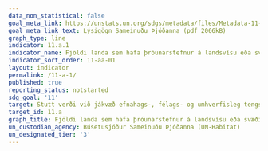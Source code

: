 ```yaml
---
data_non_statistical: false
goal_meta_link: https://unstats.un.org/sdgs/metadata/files/Metadata-11-0a-01.pdf
goal_meta_link_text: Lýsigögn Sameinuðu Þjóðanna (pdf 2066kB)
graph_type: line
indicator: 11.a.1
indicator_name: Fjöldi landa sem hafa þróunarstefnur á landsvísu eða svæðisvísu sem (a) bregðast við íbúaþróun, (b) tryggja jafnvægi byggðarþróun (c) örva staðbundið efnahagslíf
indicator_sort_order: 11-aa-01
layout: indicator
permalink: /11-a-1/
published: true
reporting_status: notstarted
sdg_goal: '11'
target: Stutt verði við jákvæð efnahags-, félags- og umhverfisleg tengsl milli þéttbýlis, þéttbýlla svæða í borgarjaðri og dreifbýlissvæða með því að styrkja áætlanir um byggðaþróun á landsvísu og innan svæða.  
target_id: 11.a
graph_title: Fjöldi landa sem hafa þróunarstefnur á landsvísu eða svæðisvísu sem (a) bregðast við íbúaþróun, (b) tryggja jafnvægi byggðarþróun (c) örva staðbundið efnahagslíf.
un_custodian_agency: Búsetusjóður Sameinuðu Þjóðanna (UN-Habitat)
un_designated_tier: '3'
---
```


